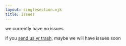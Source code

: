 ```yaml
---
layout: singlesection.njk
title: issues
---
```


we currently have no issues

if you [send us yr trash](/submit), maybe we will have issues soon